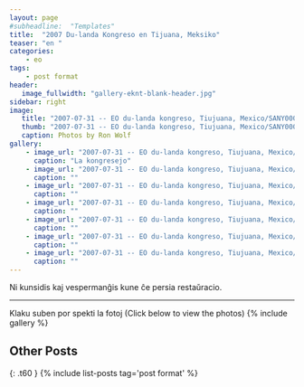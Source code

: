 ```yaml
---
layout: page
#subheadline:  "Templates"
title:  "2007 Du-landa Kongreso en Tijuana, Meksiko"
teaser: "en "
categories:
    - eo
tags:
    - post format
header:
   image_fullwidth: "gallery-eknt-blank-header.jpg"
sidebar: right
image:
   title: "2007-07-31 -- EO du-landa kongreso, Tiujuana, Mexico/SANY0001_2.jpg"
   thumb: "2007-07-31 -- EO du-landa kongreso, Tiujuana, Mexico/SANY0001_2-thumb.jpg"
   caption: Photos by Ron Wolf
gallery:
    - image_url: "2007-07-31 -- EO du-landa kongreso, Tiujuana, Mexico/SANY0001_2.jpg"
      caption: "La kongresejo"
    - image_url: "2007-07-31 -- EO du-landa kongreso, Tiujuana, Mexico/SANY0007_2.jpg"
      caption: ""
    - image_url: "2007-07-31 -- EO du-landa kongreso, Tiujuana, Mexico/SANY0008_2.jpg"
      caption: ""
    - image_url: "2007-07-31 -- EO du-landa kongreso, Tiujuana, Mexico/SANY0009_2.jpg"
      caption: ""
    - image_url: "2007-07-31 -- EO du-landa kongreso, Tiujuana, Mexico/SANY0010_2.jpg"
      caption: ""
    - image_url: "2007-07-31 -- EO du-landa kongreso, Tiujuana, Mexico/SANY0011.jpg"
      caption: ""
    - image_url: "2007-07-31 -- EO du-landa kongreso, Tiujuana, Mexico/SANY0012.jpg"
      caption: ""
---
```


Ni kunsidis kaj vespermanĝis kune ĉe persia restaŭracio.

<!--more-->
--------------------------
Klaku suben por spekti la fotoj (Click below to view the photos)
{% include gallery %}


## Other Posts
{: .t60 }
{% include list-posts tag='post format' %}
